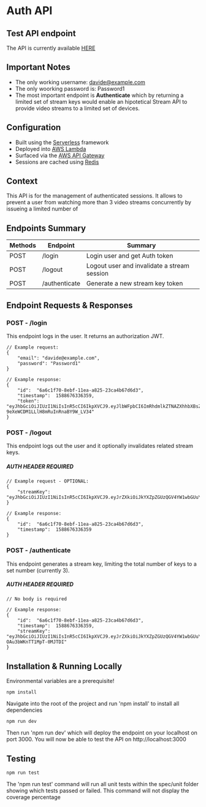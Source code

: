
# Auth API

## Test API endpoint
The API is currently available [HERE](https://sz4599v0s2.execute-api.eu-central-1.amazonaws.com/dev/authenticate)

## Important Notes
- The only working username: davide@example.com
- The only woorking password is: Password1
- The most important endpoint is **Authenticate** which by returning a limited set of stream keys would enable an hipotetical Stream API to provide video streams to a limited set of devices.

## Configuration

- Built using the [Serverless](https://serverless.com/) framework
- Deployed into [AWS Lambda](https://aws.amazon.com/api-gateway/)
- Surfaced via the [AWS API Gateway](https://aws.amazon.com/api-gateway/)
- Sessions are cached using [Redis](https://redis.io/)

## Context

This API is for the management of authenticated sessions. It allows to prevent a user
from watching more than 3 video streams concurrently by issueing a limited number of 

## Endpoints Summary

| Methods | Endpoint                    | Summary                           |
| ------- | --------------------------- | --------------------------------- |
| POST    | /login          | Login user and get Auth token |
| POST    | /logout         | Logout user and invalidate a stream session |
| POST    | /authenticate   | Generate a new stream key token |

## Endpoint Requests & Responses

### POST - /login

This endpoint logs in the user. It returns an authorization JWT.

```
// Example request:
{
	"email": "davide@example.com",
	"password": "Password1"
}
```

```
// Example response:
{
	"id":  "6a6c1f70-8ebf-11ea-a825-23ca4b67d6d3",
	"timestamp":  1588676336359,
	"token":  "eyJhbGciOiJIUzI1NiIsInR5cCI6IkpXVCJ9.eyJlbWFpbCI6ImRhdmlkZTNAZXhhbXBsZS5jb20iLCJpYXQiOjE1ODg2NzYzMzYsImV4cCI6MTU4ODY4MzUzNn0.lREWGyUovZp-9eXeWCDM1LLlH8mRuInRnaBY9W_LV34"
}
```

### POST - /logout

This endpoint logs out the user and it optionally invalidates related stream keys.
##### AUTH HEADER REQUIRED

```
// Example request - OPTIONAL:
{
	"streamKey": "eyJhbGciOiJIUzI1NiIsInR5cCI6IkpXVCJ9.eyJrZXkiOiJkYXZpZGUzQGV4YW1wbGUuY29tOjIiLCJpYXQiOjE1ODg2NzYzNjEsImV4cCI6MTU4ODY4MzU2MX0.aakkDQZptk7132dO5JwmYemMH7bc2qqtfrjoCbYP8o0"
}
```

```
// Example response:
{
	"id":  "6a6c1f70-8ebf-11ea-a825-23ca4b67d6d3",
	"timestamp":  1588676336359
}
```

### POST - /authenticate

This endpoint generates a stream key, limiting the total number of keys to a set number (currently 3).
##### AUTH HEADER REQUIRED

```
// No body is required
```

```
// Example response:
{
	"id":  "6a6c1f70-8ebf-11ea-a825-23ca4b67d6d3",
	"timestamp":  1588676336359,
	"streamKey":  "eyJhbGciOiJIUzI1NiIsInR5cCI6IkpXVCJ9.eyJrZXkiOiJkYXZpZGUzQGV4YW1wbGUuY29tOjIiLCJpYXQiOjE1ODg2NzY0MjgsImV4cCI6MTU4ODY4MzYyOH0.x_CyErgSZtE5xMaP8fVg8-OAu3bWKnTT1MpT-0MJTDI"
}
```

## Installation & Running Locally

Environmental variables are a prerequisite!
```
npm install
```

Navigate into the root of the project and run 'npm install' to install all dependencies

```
npm run dev
```

Then run 'npm run dev' which will deploy the endpoint on your localhost on port 3000.
You will now be able to test the API on http://localhost:3000

## Testing

```
npm run test
```

The 'npm run test' command will run all unit tests within the spec/unit folder showing which tests passed or failed.
This command will not display the coverage percentage
